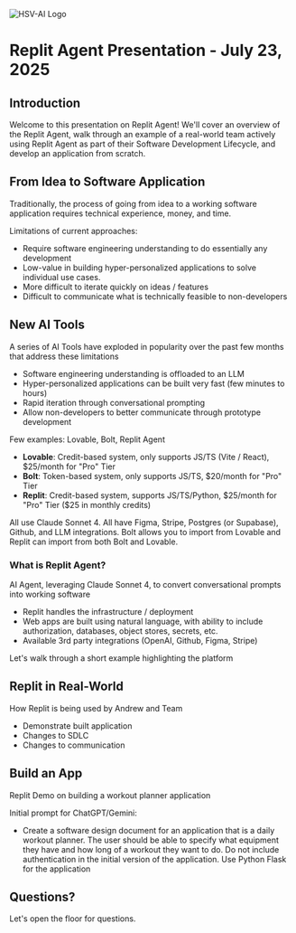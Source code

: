 ![HSV-AI Logo](https://hsv.ai/wp-content/uploads/2022/03/logo_v11_2022.png)
# Replit Agent Presentation - July 23, 2025

## Introduction

Welcome to this presentation on Replit Agent! We'll cover an overview of the Replit Agent, walk through an example of a real-world team actively using Replit Agent as part of their Software Development Lifecycle, and develop an application from scratch.

## From Idea to Software Application

Traditionally, the process of going from idea to a working software application requires technical experience, money, and time.

Limitations of current approaches:
* Require software engineering understanding to do essentially any development
* Low-value in building hyper-personalized applications to solve individual use cases.
* More difficult to iterate quickly on ideas / features
* Difficult to communicate what is technically feasible to non-developers

## New AI Tools

A series of AI Tools have exploded in popularity over the past few months that address these limitations
* Software engineering understanding is offloaded to an LLM
* Hyper-personalized applications can be built very fast (few minutes to hours)
* Rapid iteration through conversational prompting
* Allow non-developers to better communicate through prototype development

Few examples: Lovable, Bolt, Replit Agent

* **Lovable**: Credit-based system, only supports JS/TS (Vite / React), $25/month for "Pro" Tier
* **Bolt**: Token-based system, only supports JS/TS, $20/month for "Pro" Tier
* **Replit**: Credit-based system, supports JS/TS/Python, $25/month for "Pro" Tier ($25 in monthly credits)

All use Claude Sonnet 4. All have Figma, Stripe, Postgres (or Supabase), Github, and LLM integrations. Bolt allows you to import from Lovable and Replit can import from both Bolt and Lovable.

### What is Replit Agent?

AI Agent, leveraging Claude Sonnet 4, to convert conversational prompts into working software

* Replit handles the infrastructure / deployment
* Web apps are built using natural language, with ability to include authorization, databases, object stores, secrets, etc.
* Available 3rd party integrations (OpenAI, Github, Figma, Stripe)

Let's walk through a short example highlighting the platform

## Replit in Real-World

How Replit is being used by Andrew and Team

* Demonstrate built application
* Changes to SDLC
* Changes to communication

## Build an App

Replit Demo on building a workout planner application

Initial prompt for ChatGPT/Gemini:
* Create a software design document for an application that is a daily workout planner. The user should be able to specify what equipment they have and how long of a workout they want to do. Do not include authentication in the initial version of the application. Use Python Flask for the application

## Questions?

Let's open the floor for questions.
